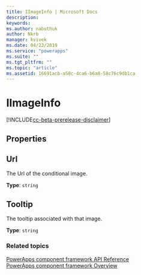 ```yaml
---
title: IImageInfo | Microsoft Docs
description: 
keywords:
ms.author: nabuthuk
author: Nkrb
manager: kvivek
ms.date: 04/23/2019
ms.service: "powerapps"
ms.suite: ""
ms.tgt_pltfrm: ""
ms.topic: "article"
ms.assetid: 16691acb-a58c-4ca6-b6a8-58c76c9db1ca
---
```


# IImageInfo

[!INCLUDE[cc-beta-prerelease-disclaimer](../../../includes/cc-beta-prerelease-disclaimer.md)]

## Properties

## Url

The Url of the conditional image.

**Type**: `string`

## Tooltip

The tooltip associated with that image.

**Type**: `string`


### Related topics

[PowerApps component framework API Reference](../reference/index.md)<br/>
[PowerApps component framework Overview](../overview.md)
